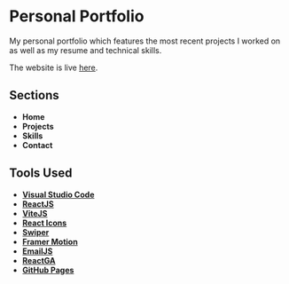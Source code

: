 <h1 dir="auto">Personal Portfolio</h1>
<p dir="auto">My personal portfolio which features the most recent projects I worked on as well as my resume and technical skills.</p>
<p dir="auto">The website is live <a href="https://cristimanea26.github.io/" rel="nofollow">here</a>.</p>

<h2>Sections</h2>
<ul dir="auto">
  <li><b>Home</b></li>
  <li><b>Projects</b></li>
  <li><b>Skills</b></li>
  <li><b>Contact</b></li>
</ul>

<h2>Tools Used</h2>
<ul dir="auto">
  <li><a href="https://code.visualstudio.com/" rel="nofollow"><b>Visual Studio Code</b></a></li>
  <li><a href="https://reactjs.org/" rel="nofollow"><b>ReactJS</b></a></li>
  <li><a href="https://vitejs.dev/" rel="nofollow"><b>ViteJS</b></a></li>
  <li><a href="https://react-icons.github.io/react-icons" rel="nofollow"><b>React Icons</b></a></li>
  <li><a href="https://swiperjs.com/" rel="nofollow"><b>Swiper</b></a></li>
  <li><a href="https://www.framer.com/motion/" rel="nofollow"><b>Framer Motion</b></a></li>
  <li><a href="https://www.emailjs.com/" rel="nofollow"><b>EmailJS</b></a></li>
  <li><a href="https://www.npmjs.com/package/react-ga" rel="nofollow"><b>ReactGA</b></a></li>
  <li><a href="https://vitejs.dev/guide/static-deploy.html" rel="nofollow"><b>GitHub Pages</b></a></li>
</ul>
